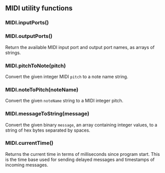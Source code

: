 ## MIDI utility functions

### MIDI.inputPorts()
### MIDI.outputPorts()

Return the available MIDI input port and output port names, as arrays
of strings.

### MIDI.pitchToNote(pitch)

Convert the given integer MIDI `pitch` to a note name string.

### MIDI.noteToPitch(noteName)

Convert the given `noteName` string to a MIDI integer pitch.

### MIDI.messageToString(message)

Convert the given binary `message`, an array containing integer
values, to a string of hex bytes separated by spaces.

### MIDI.currentTime()

Returns the current time in terms of milliseconds since program start.
This is the time base used for sending delayed messages and timestamps
of incoming messages.